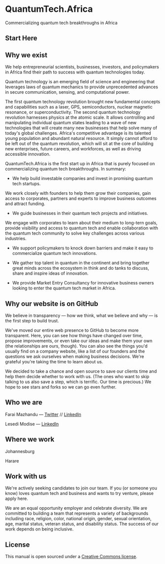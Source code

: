 # QuantumTech.Africa

Commercializing quantum tech breakthroughs in Africa

## Start Here

## Why we exist

We help entrepreneurial scientists, businesses, investors, and policymakers in Africa find their path to success with quantum technologies today.

Quantum technology is an emerging field of science and engineering that leverages laws of quantum mechanics to provide unprecedented advances in secure communication, sensing, and computational power.

The first quantum technology revolution brought new fundamental concepts and capabilities such as a laser, GPS, semiconductors, nuclear magnetic resonance, or superconductivity. The second quantum technology revolution harnesses physics at the atomic scale. It allows controlling and manipulating individual quantum states leading to a wave of new technologies that will create many new businesses that help solve many of today's global challenges.  Africa's competitive advantage is its talented young population and abundant natural resource. It simply cannot afford to be left out of the quantum revolution, which will sit at the core of building new enterprises, future careers, and workforces, as well as driving accessible innovation.

QuantumTech.Africa is the first start up in Africa that is purely focused on commercializing quantum tech breakthroughs. In summary:

- We help build investable companies and invest in promising quantum tech startups. 

We work closely with founders to help them grow their companies, gain access to corporates, partners and experts to improve business outcomes and attract funding.

- We guide businesses in their quantum tech projects and initiatives.

We engage with corporates to learn about their medium to long-tern goals, provide visibility and access to quantum tech and enable collaboration with the quantum tech community to solve key challenges across various industries.

- We support policymakers to knock down barriers and make it easy to commercialize quantum tech innovations.

- We gather top talent in quantum in the continent and bring together great minds across the ecosystem in think and do tanks to discuss, share and inspire ideas of innovation.

- We provide Market Entry Consultancy for innovative business owners looking to enter the quantum tech market in Africa.

## Why our website is on GitHub

We believe in transparency — how we think, what we believe and why — is the first step to build trust.

We've moved our entire web presence to GitHub to become more transparent. Here, you can see how things have changed over time, propose improvements, or even take our ideas and make them your own (the relationships are ours, though). You can also see the things you'd usually find on a company website, like a list of our founders and the questions we ask ourselves when making business decisions. We're grateful you're taking the time to learn about us.

We decided to take a chance and open source to save our clients time and help them decide whether to work with us. (The ones who want to skip talking to us also save a step, which is terrific. Our time is precious.) We hope to see stars and forks so we can go even further.

## Who we are

Farai Mazhandu — [Twitter](https://twitter.com/FaraiMazhandu) // [LinkedIn](https://www.linkedin.com/in/farai-mazhandu-83b5271b/)

Lesedi Modise — [LinkedIn](https://www.linkedin.com/in/lesedi-modise-10288b73/)

## Where we work

Johannesburg

Harare

## Work with us

We're actively seeking candidates to join our team. If you (or someone you know) loves quantum tech and business and wants to try venture, please apply here.

We are an equal opportunity employer and celebrate diversity. We are committed to building a team that represents a variety of backgrounds including race, religion, color, national origin, gender, sexual orientation, age, marital status, veteran status, and disability status. The success of our work depends on being inclusive.

## License

This manual is open sourced under a [Creative Commons license](https://creativecommons.org/licenses/by/3.0/deed.en_US).


